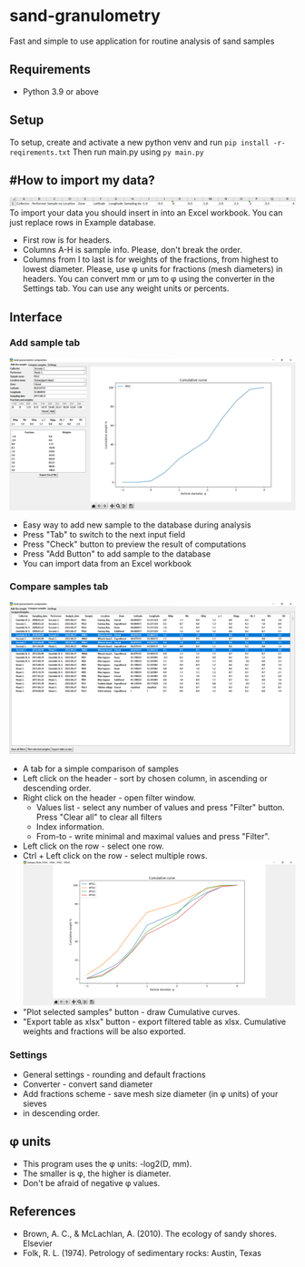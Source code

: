# sand-granulometry
Fast and simple to use application for routine analysis of sand samples


## Requirements
* Python 3.9 or above

## Setup
To setup, create and activate a new python venv and run `pip install -r- reqirements.txt`
Then run main.py using `py main.py`

## #How to import my data?
![Import](Example/Import.png)
To import your data you should insert in into an Excel workbook. You can just replace rows in Example database.
* First row is for headers. 
* Columns A-H is sample info. Please, don't break the order.
* Columns from I to last is for weights of the fractions, 
from highest to lowest diameter.
Please, use φ units for fractions (mesh diameters) in headers.
You can convert mm or μm to φ using the converter in the Settings tab.
You can use any weight units or percents.

## Interface
### Add sample tab
![Add sample tab](Example/sg%20add.png)
* Easy way to add new sample to the database during analysis
* Press "Tab" to switch to the next input field
* Press "Check" button to preview the result of computations
* Press "Add Button" to add sample to the database
* You can import data from an Excel workbook

### Compare samples tab
![Compare samples tab](Example/sg%20compare.png)
* A tab for a simple comparison of samples
* Left click on the header - sort by chosen column, in ascending or descending order.
* Right click on the header - open filter window.
    * Values list - select any number of values and press "Filter" button. 
Press "Clear all" to clear all filters
    * Index information.
    * From-to - write minimal and maximal values and press "Filter".
* Left click on the row - select one row.
* Ctrl + Left click on the row - select multiple rows.
![Plot](Example/plot.png)
* "Plot selected samples" button - draw Cumulative curves.
* "Export table as xlsx" button - export filtered table as xlsx.
Cumulative weights and fractions will be also exported.

### Settings
* General settings - rounding and default fractions
* Converter - convert sand diameter
* Add fractions scheme - save mesh size diameter (in φ units) of your sieves 
* in descending order.

## φ units
* This program uses the φ units: -log2(D, mm).
* The smaller is φ, the higher is diameter.
* Don't be afraid of negative φ values.

## References
* Brown, A. C., & McLachlan, A. (2010). The ecology of sandy shores. Elsevier
* Folk, R. L. (1974). Petrology of sedimentary rocks: Austin, Texas
